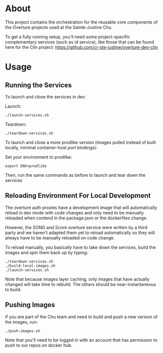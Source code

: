 # About

This project contains the orchestration for the reusable core components of the Overture projects used at the Sainte-Justine Chu.

To get a fully running setup, you'll need some project-specific complementary services (such as id service), like those that can be found here for the Clin project: https://github.com/cr-ste-justine/overture-dev-clin

# Usage

## Running the Services

To launch and close the services in dev:

Launch:
```
./launch-services.sh
```

Teardown:
```
./teardown-services.sh
```

To launch and close a more prodlike version (images pulled instead of built locally, minimal container-host port bindings):

Set your environment to prodlike:
```
export ENV=prodlike
```

Then, run the same commands as before to launch and tear down the services

## Reloading Environment For Local Development

The overture auth proxies have a development image that will automatically reload in dev mode with code changes and only need to be manually reloaded when contend in the package.json or the dockerfiles change.

However, the SONG and Score overture service were written by a third party and we haven't adapted them yet to reload automatically so they will always have to be manually reloaded on code change.

To reload manually, you basically have to take down the services, build the images and spin them back up by typing:

```
./teardown-services.sh
./build-local-images.sh
./launch-services.sh
```

Note that because images layer caching, only images that have actually changed will take time to rebuild. The others should be near-instantaneous to build.

## Pushing Images

If you are part of the Chu team and need to build and push a new version of the images, run:

```
./push-images.sh
```

Note that you'll need to be logged in with an account that has permission to push to our repos on docker hub.